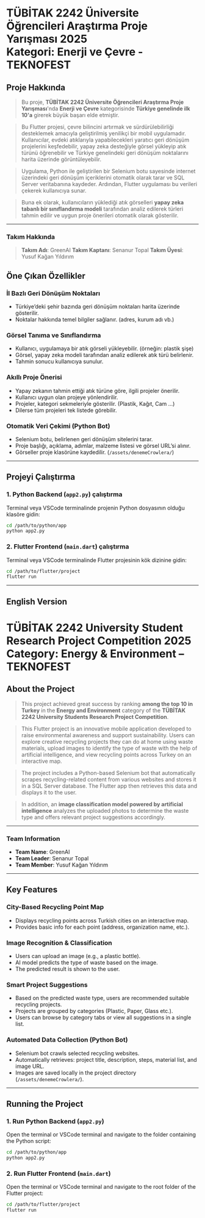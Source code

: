# TÜBİTAK 2242 Üniversite Öğrencileri Araştırma Proje Yarışması 2025 <br> Kategori: Enerji ve Çevre - TEKNOFEST

## **Proje Hakkında**
> Bu proje, **TÜBİTAK 2242 Üniversite Öğrencileri Araştırma Proje Yarışması**'nda **Enerji ve Çevre** kategorisinde **Türkiye genelinde ilk 10'a** girerek büyük başarı elde etmiştir.  

> Bu Flutter projesi, çevre bilincini artırmak ve sürdürülebilirliği desteklemek amacıyla geliştirilmiş yenilikçi bir mobil uygulamadır. Kullanıcılar, evdeki atıklarıyla yapabilecekleri yaratıcı geri dönüşüm projelerini keşfedebilir, yapay zeka desteğiyle görsel yükleyip atık türünü öğrenebilir ve Türkiye genelindeki geri dönüşüm noktalarını harita üzerinde görüntüleyebilir.

> Uygulama, Python ile geliştirilen bir Selenium botu sayesinde internet üzerindeki geri dönüşüm içeriklerini otomatik olarak tarar ve SQL Server veritabanına kaydeder. Ardından, Flutter uygulaması bu verileri çekerek kullanıcıya sunar.

> Buna ek olarak, kullanıcıların yüklediği atık görselleri **yapay zeka tabanlı bir sınıflandırma modeli** tarafından analiz edilerek türleri tahmin edilir ve uygun proje önerileri otomatik olarak gösterilir.

---
### Takım Hakkında
> **Takım Adı**: GreenAI
> **Takım Kaptanı**: Senanur Topal
> **Takım Üyesi**: Yusuf Kağan Yıldırım


## Öne Çıkan Özellikler

### İl Bazlı Geri Dönüşüm Noktaları

- Türkiye’deki şehir bazında geri dönüşüm noktaları harita üzerinde gösterilir.
- Noktalar hakkında temel bilgiler sağlanır. (adres, kurum adı vb.)

### Görsel Tanıma ve Sınıflandırma

- Kullanıcı, uygulamaya bir atık görseli yükleyebilir. (örneğin: plastik şişe)
- Görsel, yapay zeka modeli tarafından analiz edilerek atık türü belirlenir.
- Tahmin sonucu kullanıcıya sunulur.

### Akıllı Proje Önerisi

- Yapay zekanın tahmin ettiği atık türüne göre, ilgili projeler önerilir.
- Kullanıcı uygun olan projeye yönlendirilir.
- Projeler, kategori sekmeleriyle gösterilir. (Plastik, Kağıt, Cam ...)
- Dilerse tüm projeleri tek listede görebilir.

### Otomatik Veri Çekimi (Python Bot)

- Selenium botu, belirlenen geri dönüşüm sitelerini tarar.
- Proje başlığı, açıklama, adımlar, malzeme listesi ve görsel URL’si alınır.
- Görseller proje klasörüne kaydedilir. (`/assets/denemeCrowlera/`)

---

## Projeyi Çalıştırma

### 1. Python Backend (`app2.py`) çalıştırma

Terminal veya VSCode terminalinde projenin Python dosyasının olduğu klasöre gidin:

```bash
cd /path/to/python/app
python app2.py
```
### 2. Flutter Frontend (`main.dart`) çalıştırma
Terminal veya VSCode terminalinde Flutter projesinin kök dizinine gidin:

```bash
cd /path/to/flutter/project
flutter run
```
---



## English Version

# TÜBİTAK 2242 University Student Research Project Competition 2025 <br> Category: Energy & Environment – TEKNOFEST

## **About the Project**
> This project achieved great success by ranking **among the top 10 in Turkey** in the **Energy and Environment** category of the **TÜBİTAK 2242 University Students Research Project Competition**.

> This Flutter project is an innovative mobile application developed to raise environmental awareness and support sustainability. Users can explore creative recycling projects they can do at home using waste materials, upload images to identify the type of waste with the help of artificial intelligence, and view recycling points across Turkey on an interactive map.

> The project includes a Python-based Selenium bot that automatically scrapes recycling-related content from various websites and stores it in a SQL Server database. The Flutter app then retrieves this data and displays it to the user.

> In addition, an **image classification model powered by artificial intelligence** analyzes the uploaded photos to determine the waste type and offers relevant project suggestions accordingly.

---

### Team Information
- **Team Name**: GreenAI  
- **Team Leader**: Senanur Topal  
- **Team Member**: Yusuf Kağan Yıldırım  

---

## Key Features

### City-Based Recycling Point Map
- Displays recycling points across Turkish cities on an interactive map.
- Provides basic info for each point (address, organization name, etc.).

### Image Recognition & Classification
- Users can upload an image (e.g., a plastic bottle).
- AI model predicts the type of waste based on the image.
- The predicted result is shown to the user.

### Smart Project Suggestions
- Based on the predicted waste type, users are recommended suitable recycling projects.
- Projects are grouped by categories (Plastic, Paper, Glass etc.).
- Users can browse by category tabs or view all suggestions in a single list.

### Automated Data Collection (Python Bot)
- Selenium bot crawls selected recycling websites.
- Automatically retrieves: project title, description, steps, material list, and image URL.
- Images are saved locally in the project directory (`/assets/denemeCrowlera/`).

---

## Running the Project

### 1. Run Python Backend (`app2.py`)

Open the terminal or VSCode terminal and navigate to the folder containing the Python script:

```bash
cd /path/to/python/app
python app2.py
```

### 2. Run Flutter Frontend (`main.dart`)

Open the terminal or VSCode terminal and navigate to the root folder of the Flutter project:

```bash
cd /path/to/flutter/project
flutter run
```

